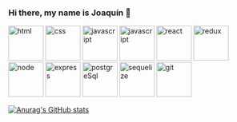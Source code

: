 ### Hi there, my name is Joaquín 👋
<!-- I’m currently learning GraphQL -->

<p>
  <img src="https://cdn.worldvectorlogo.com/logos/html5.svg" width="70" height="70" display="inline" margin="20px"/ alt="html">
  
  <img src="https://cdn.worldvectorlogo.com/logos/css-3.svg" width="70" height="70" display="inline" margin="20px" alt="css"/>

  <img src="https://cdn.worldvectorlogo.com/logos/logo-javascript.svg" width="70" height="70" display="inline" margin="20px" alt="javascript"/>
  
  <img src="https://cdn.worldvectorlogo.com/logos/typescript-2.svg" width="70" height="70" display="inline" margin="20px" alt="javascript"/>
  
  
  <img src="https://www.vectorlogo.zone/logos/reactjs/reactjs-icon.svg" width="70" height="70" display="inline" margin-right="20px" alt="react"/>
  
  <img src="https://cdn.worldvectorlogo.com/logos/redux.svg" width="70" height="70" display="inline" margin="20px" alt="redux" />
  
  <img src="https://cdn.worldvectorlogo.com/logos/nodejs-icon.svg" width="70" height="70" display="inline" margin="20px" alt="node"/>
  
  
  
  <img src="https://cdn.worldvectorlogo.com/logos/express-109.svg" width="70" height="70" display="inline" margin="20px" alt="express" />
  
  <img src="https://cdn.worldvectorlogo.com/logos/postgresql.svg" width="70" height="70" display="inline" margin="20px" alt="postgreSql"/>
  
  <img src="https://seeklogo.com/images/S/sequelize-logo-9A5075DB9F-seeklogo.com.png" width="70" height="70" display="inline" margin="20px" alt="sequelize"/>
  
  <img src="https://cdn.worldvectorlogo.com/logos/git-icon.svg" width="70" height="70" display="inline" margin="20px" alt="git"/>
</p>



<p>
  
  [![Anurag's GitHub stats](https://github-readme-stats.vercel.app/api?username=joaquinbian)](https://github.com/joaquinbian/github-readme-stats)
  
</p>

<!-- 

<p>
<h1 align="center">My projects!</h1>
  <h3> 📌 Countries-App</h3>
  <p>With this App, you can you can organice your trip and search information about most of the countries in the world! Furthermore you can sort them by population and alphabetically. Also you can filter the countries by their continent and you can add activities that you want to do in a specific country and filter them by activity. </p>
  <br />
🚀 Technologies implemented: React, Redux, CSS-Modules, Express, Sequelize and PostgreSQL 
  <br />
  <p>
  <img src="screenshotsProjects/LandingPagePhoto.png" width="300" display="inline"/>
    
  <img src="screenshotsProjects/Photo2.png" width="300" display="inline"/>
  
  <img src="screenshotsProjects/Photo3.png" width="300" display="inline" />
  
  <img src="screenshotsProjects/Photo4.png" width="300" display="inline" />
  
  <img src="screenshotsProjects/Photo5.png" width="300" display="inline" />
  
  <img src="screenshotsProjects/Photo6.png" width="300" display="inline" />
  </p>
  <hr/>
  <h3> 📌 Weather-App </h3>
  <p>With this application you can search how is the weather of any city you want to go to. Also you can find a little bit of more data if you only click on the name of the city!</p>
  <p>You can see my application <a href="https://joaquinbian.github.io/weatherApp/#/">here</a>, i hope you like it! </p>
  <br />
  🚀 Technologies implemented: React and CSS-Modules
  <br />
   <p>
  <img src="screenshotsProjects/WheatherApp1.png" width="250" display="inline"/>
    
  <img src="screenshotsProjects/WheatherApp2.png" width="250" display="inline"/>
  
  <img src="screenshotsProjects/WheatherApp3.png" width="250" display="inline" />
  </p>
</p>
<hr/>
<h3> 📌 Movies-App </h3>
<p>In this Mobile Application you can see the movies that:</p>
<ul>
  <li>are on the billboard</li>
  <li>the most popular</li>
  <li>the top rated movies</li>
  <li>upcoming movies</li>
</ul>
<p>And also if you are curious and want to know more about a movie, there is a screen that show more information such as:</p>
<ul>
  <li>rating /10 </li>
  <li>release date</li>
  <li>review</li>
  <li>genres</li>
  <li>cast</li>
</ul>
<p>This app was made with React Native CLI and Typescript. I used themovieDB API, it also has a gradient that changes the background color depends on wich is the principal movie selected. In the future i am going to add more features. Here are some images:</p>
<p>
<img src="https://media.giphy.com/media/T5wbObJ6g6V8D7NeFL/giphy.gif?cid=790b76118973fc6e4fdf5ac27fc7a4cff72afe86869951a6&rid=giphy.gif&ct=g" width="250" heigth="500" display="inline"/>
  <img src="https://media.giphy.com/media/EJhfCUZabaC5UNXZg8/giphy.gif" width="250" heigth="500" display="inline"/>
 
</p>
</hr>
<h3>📌 Pokedex</h3>
<p> App made with React Native, some of the features are: </p>
<ul>
  <li>See a list of all pokemons in home screen</li>
  <li>Filter pokemons by name in search screen</li>
  <li>See details of each pokemons like habilities, stats, moves, etc 🎮</li>
</ul>
<p>This app was made with React Native CLI and Typescript. I used pokeapi API to fetch data and react-native-image-colors, a package that fetch prominent colors form an image to set the background of each pokemon. Here are some videos:</p>

<div >
<img src="https://media.giphy.com/media/JZIZwsB4qW5MDGvKZN/giphy.gif?cid=790b7611671dc4f8693f1a2d9e127b4c640d9660c42ab7a1&rid=giphy.gif&ct=g" display="inline" width="250" height="500"/>
<img src="https://media.giphy.com/media/zixHY3z8DUDV1TwP5K/giphy.gif?cid=790b7611f5baec32a1a34d6b65a959a59b4410b9d1738e84&rid=giphy.gif&ct=g" display="inline" width="250" height="500"/>
  <img src="https://media.giphy.com/media/Z7GNvo1eKg3jBuWlmy/giphy.gif?cid=790b761183724a1461bff762326fa3bb7ad66dbda5bb7d7a&rid=giphy.gif&ct=g" display="inline" width="250" height="500"/>
</div>
<h1 align="center">Contact</h1>
<h3>If you want to know more about me please let me know by contacting me on:</h3>
<p align="left">
 📫 e-mail: joacobian21@gmail.com
  <p>
  <img src="https://cdn.worldvectorlogo.com/logos/linkedin-icon-2.svg" width="30" height="30"/> <a href="https://www.linkedin.com/in/joaquin-bianchi-js/">Joaquin Bianchi</a>
  </p>
</p>

-->


<!--
**joaquinbian/joaquinbian** is a ✨ _special_ ✨ repository because its `README.md` (this file) appears on your GitHub profile.

Here are some ideas to get you started:

- 🔭 I’m currently working on ...
- 🌱 I’m currently learning ...
- 👯 I’m looking to collaborate on ...
- 🤔 I’m looking for help with ...
- 💬 Ask me about ...
- 📫 How to reach me: ...
- 😄 Pronouns: ...
- ⚡ Fun fact: ...
-->
